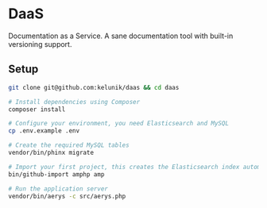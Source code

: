 # DaaS

Documentation as a Service. A sane documentation tool with built-in versioning support.

## Setup

```bash
git clone git@github.com:kelunik/daas && cd daas

# Install dependencies using Composer
composer install

# Configure your environment, you need Elasticsearch and MySQL
cp .env.example .env

# Create the required MySQL tables
vendor/bin/phinx migrate

# Import your first project, this creates the Elasticsearch index automatically
bin/github-import amphp amp

# Run the application server
vendor/bin/aerys -c src/aerys.php
```
